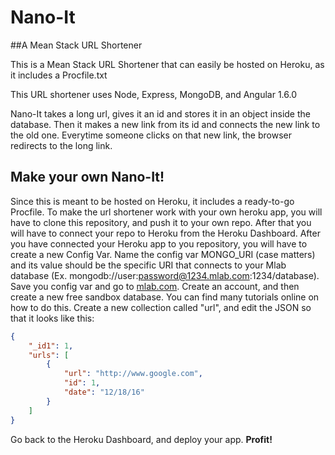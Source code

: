  # Nano-It
##A Mean Stack URL Shortener

This is a Mean Stack URL Shortener that can easily be hosted on Heroku, as it includes a Procfile.txt

This URL shortener uses Node, Express, MongoDB, and Angular 1.6.0

Nano-It takes a long url, gives it an id and stores it in an object inside the database. Then it makes a new link from its id and connects the new link to the old one. Everytime someone clicks on that new link, the browser redirects to the long link.

## Make your own Nano-It!

Since this is meant to be hosted on Heroku, it includes a ready-to-go Procfile. To make the url shortener work with your own heroku app, you will have to clone this repository, and push it to your own repo. After that you will have to connect your repo to Heroku from the Heroku Dashboard. After you have connected your Heroku app to you repository, you will have to create a new Config Var. Name the config var MONGO_URI (case matters) and its value should be the specific URI that connects to your Mlab database (Ex. mongodb://user:password@1234.mlab.com:1234/database). Save you config var and go to [mlab.com](http://mlab.com). Create an account, and then create a new free sandbox database. You can find many tutorials online on how to do this. Create a new collection called "url", and edit the JSON so that it looks like this:
```json
{
    "_id1": 1,
    "urls": [
        {
            "url": "http://www.google.com",
            "id": 1,
            "date": "12/18/16"
        }
    ]
}
```
Go back to the Heroku Dashboard, and deploy your app. **Profit!**

